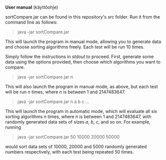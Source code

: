 **User manual** (käyttöohje)

sortCompare.jar can be found in this repository's *src* folder. Run it from the command line as follows:

> java -jar sortCompare.jar

This will launch the program in manual mode, allowing you to generate data and choose sorting algorithms freely. Each test will be run 10 times.

Simply follow the instructions in *stdout* to proceed. First, generate some data using the options provided, then choose which algorithms you want to compare.

> java -jar sortCompare.jar n

This will also launch the program in manual mode, as above, but each test will be run *n* times, where *n* is between 1 and 2147483647. 

> java -jar sortCompare.jar n a b c ...

This will launch the program in automatic mode, which will evaluate all six sorting algorithms *n* times, where *n* is between 1 and 2147483647, with randomly generated data sets of sizes *a*, *b*, *c*, and so on. For example, running

> java -jar sortCompare.jar 50 10000 20000 50000

would sort data sets of 10000, 20000 and 5000 randomly generated numbers respectively, with each test being repeated 50 times.
